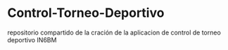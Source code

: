 # Control-Torneo-Deportivo
repositorio compartido de la cración de la aplicacion de control de torneo deportivo IN6BM

